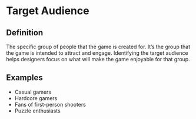 # Target Audience

## Definition

The specific group of people that the game is created for. It’s the group that the game is intended to attract and engage. Identifying the target audience helps designers focus on what will make the game enjoyable for that group.

## Examples

- Casual gamers
- Hardcore gamers
- Fans of first-person shooters
- Puzzle enthusiasts
